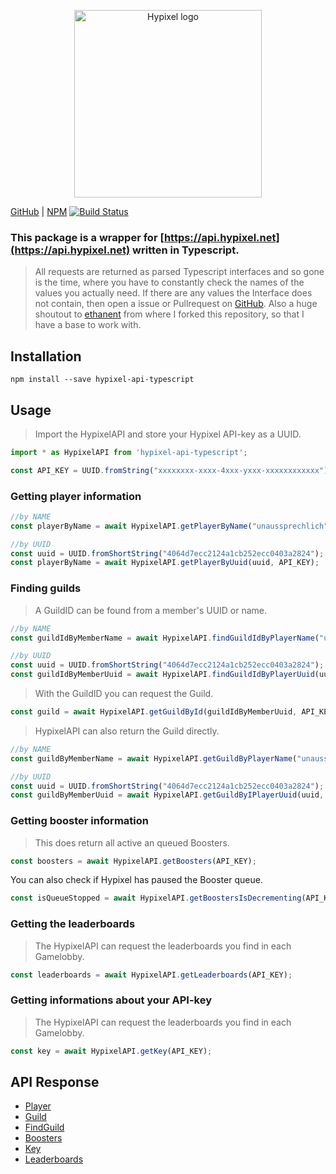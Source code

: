 <p align="center" style="text-align: center;"><img src="https://api.hypixel.net/assets/images/logo.png" width="300" alt="Hypixel logo"/></p>


[GitHub](https://github.com/unaussprechlich/hypixel-api) | [NPM](https://www.npmjs.com/package/hypixel-api-typescript) [![Build Status](https://travis-ci.org/unaussprechlich/Hypixel-API-typescript.svg?branch=master)](https://travis-ci.org/unaussprechlich/Hypixel-API-typescript)

### This package is a wrapper for [https://api.hypixel.net](https://api.hypixel.net) written in Typescript. 

>All requests are returned as parsed Typescript interfaces and so gone is the time, where you have to constantly check the names of the values you actually need. If there are any values the Interface does not contain, then open a issue or Pullrequest on [GitHub](“https://github.com/unaussprechlich/hyixel-api”). 
Also a huge shoutout to [ethanent](“https://github.com/ethanent”) from where I forked this repository, so that I have a base to work with.

## Installation

```shell
npm install --save hypixel-api-typescript
```

## Usage

> Import the HypixelAPI and store your Hypixel API-key as a UUID.

```typescript
import * as HypixelAPI from 'hypixel-api-typescript';

const API_KEY = UUID.fromString("xxxxxxxx-xxxx-4xxx-yxxx-xxxxxxxxxxxx")
```

### Getting player information


```typescript
//by NAME
const playerByName = await HypixelAPI.getPlayerByName("unaussprechlich", API_KEY);

//by UUID
const uuid = UUID.fromShortString("4064d7ecc2124a1cb252ecc0403a2824");
const playerByName = await HypixelAPI.getPlayerByUuid(uuid, API_KEY);
```

### Finding guilds

> A GuildID can be found from a member's UUID or name.

```typescript
//by NAME
const guildIdByMemberName = await HypixelAPI.findGuildIdByPlayerName("unaussprechlich", API_KEY);

//by UUID
const uuid = UUID.fromShortString("4064d7ecc2124a1cb252ecc0403a2824");
const guildIdByMemberUuid = await HypixelAPI.findGuildIdByPlayerUuid(uuid, API_KEY);
```

> With the GuildID you can request the Guild.

```typescript
const guild = await HypixelAPI.getGuildById(guildIdByMemberUuid, API_KEY);
```

> HypixelAPI can also return the Guild directly.

```typescript
//by NAME
const guildByMemberName = await HypixelAPI.getGuildByPlayerName("unaussprechlich", API_KEY);

//by UUID
const uuid = UUID.fromShortString("4064d7ecc2124a1cb252ecc0403a2824");
const guildByMemberUuid = await HypixelAPI.getGuildByIPlayerUuid(uuid, API_KEY);
```

### Getting booster information

> This does return all active an queued Boosters. 

```typescript
const boosters = await HypixelAPI.getBoosters(API_KEY);
```

You can also check if Hypixel has paused the Booster queue.

```typescript
const isQueueStopped = await HypixelAPI.getBoostersIsDecrementing(API_KEY);
```

### Getting the leaderboards

> The HypixelAPI can request the leaderboards you find in each Gamelobby.

```typescript
const leaderboards = await HypixelAPI.getLeaderboards(API_KEY);
```

### Getting informations about your API-key

> The HypixelAPI can request the leaderboards you find in each Gamelobby.

```typescript
const key = await HypixelAPI.getKey(API_KEY);
```

## API Response

* [Player](https://github.com/unaussprechlich/Hypixel-API-typescript/tree/master/sry/response/PlayerResponse.ts)
* [Guild](https://github.com/unaussprechlich/Hypixel-API-typescript/tree/master/sry/response/GuildResponse.ts)
* [FindGuild](https://github.com/unaussprechlich/Hypixel-API-typescript/tree/master/sry/response/FindGuildResponse.ts)
* [Boosters](https://github.com/unaussprechlich/Hypixel-API-typescript/tree/master/sry/response/BoostersResponse.ts)
* [Key](https://github.com/unaussprechlich/Hypixel-API-typescript/tree/master/sry/response/KeyReponse.ts)
* [Leaderboards](https://github.com/unaussprechlich/Hypixel-API-typescript/tree/master/sry/response/LeaderboardsResponse.ts)
